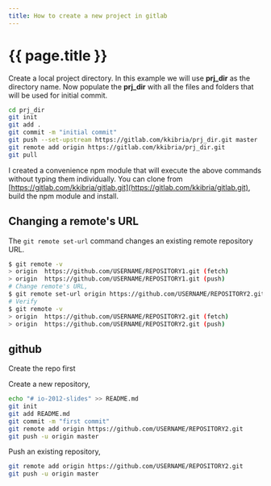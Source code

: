 ```yaml
---
title: How to create a new project in gitlab
---
```


# {{ page.title }}

Create a local project directory. In this example we will use **prj\_dir** as the directory name. Now populate the **prj\_dir** with all the files and folders that will be used for initial commit.

```bash
cd prj_dir
git init
git add .
git commit -m "initial commit"
git push --set-upstream https://gitlab.com/kkibria/prj_dir.git master
git remote add origin https://gitlab.com/kkibria/prj_dir.git
git pull
```

I created a convenience npm module that will execute the above commands without typing them individually. You can clone from [https://gitlab.com/kkibria/gitlab.git](https://gitlab.com/kkibria/gitlab.git), build the npm module and install.

## Changing a remote's URL
The ``git remote set-url`` command changes an existing remote repository URL.
```bash
$ git remote -v
> origin  https://github.com/USERNAME/REPOSITORY1.git (fetch)
> origin  https://github.com/USERNAME/REPOSITORY1.git (push)
# Change remote's URL,
$ git remote set-url origin https://github.com/USERNAME/REPOSITORY2.git
# Verify
$ git remote -v
> origin  https://github.com/USERNAME/REPOSITORY2.git (fetch)
> origin  https://github.com/USERNAME/REPOSITORY2.git (push)
```

## github

Create the repo first

Create a new repository,
```bash
echo "# io-2012-slides" >> README.md
git init
git add README.md
git commit -m "first commit"
git remote add origin https://github.com/USERNAME/REPOSITORY2.git
git push -u origin master
```

Push an existing repository,
```bash
git remote add origin https://github.com/USERNAME/REPOSITORY2.git
git push -u origin master
```
